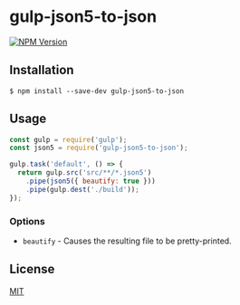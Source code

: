 # gulp-json5-to-json

[![NPM Version][npm-image]][npm-url]

## Installation

```
$ npm install --save-dev gulp-json5-to-json
```

## Usage

```js
const gulp = require('gulp');
const json5 = require('gulp-json5-to-json');

gulp.task('default', () => {
  return gulp.src('src/**/*.json5')
    .pipe(json5({ beautify: true }))
    .pipe(gulp.dest('./build'));
});
```

### Options

- `beautify` - Causes the resulting file to be pretty-printed.

## License

[MIT](LICENSE)

[npm-image]: https://img.shields.io/npm/v/gulp-json5-to-json.svg?style=flat-square
[npm-url]: https://npmjs.org/package/gulp-json5-to-json
